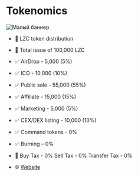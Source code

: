 # Tokenomics
![Малый баннер](https://en.tcpcoins.net/__scale/uploads/s/l/4/j/l4j8wtlqendh/img/full_GBnXKvDd.png?quality=85&width=981&webp=1)
- 👀 LZC token distribution
- 💠 Total issue of 100,000 LZC

- ✅ AirDrop - 5,000 (5%)
- ✅ ICO - 10,000 (10%)
- ✅ Public sale - 55,000 (55%)
- ✅ Affiliate - 15,000 (15%)
- ✅ Marketing - 5,000 (5%)
- ✅ CEX/DEX listing - 10,000 (10%)
- ✅ Command tokens - 0%
- ✅ Burning – 0%
- 👀 Buy Tax - 0% Sell Tax - 0% Transfer Tax - 0%

- 🌐 [Website]((https://en.tcpcoins.net/)https://en.tcpcoins.net/)
